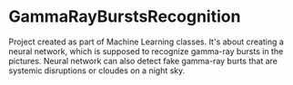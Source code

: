 # GammaRayBurstsRecognition
Project created as part of Machine Learning classes. It's about creating a neural network,
which is supposed to recognize gamma-ray bursts in the pictures. Neural network can also detect fake
gamma-ray burts that are systemic disruptions or cloudes on a night sky. 
